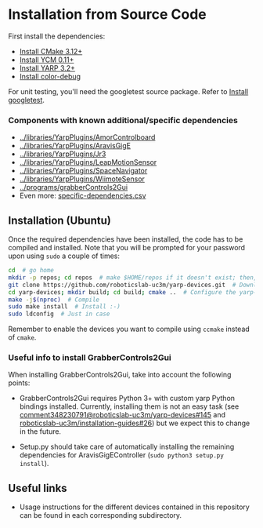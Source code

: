 # Installation from Source Code

First install the dependencies:
- [Install CMake 3.12+](https://github.com/roboticslab-uc3m/installation-guides/blob/master/install-cmake.md/)
- [Install YCM 0.11+](https://github.com/roboticslab-uc3m/installation-guides/blob/master/install-ycm.md/)
- [Install YARP 3.2+](https://github.com/roboticslab-uc3m/installation-guides/blob/master/install-yarp.md/)
- [Install color-debug](https://github.com/roboticslab-uc3m/color-debug)

For unit testing, you'll need the googletest source package. Refer to [Install googletest](https://github.com/roboticslab-uc3m/installation-guides/blob/master/install-googletest.md/).

### Components with known additional/specific dependencies

- [../libraries/YarpPlugins/AmorControlboard](../libraries/YarpPlugins/AmorControlboard#requirements)
- [../libraries/YarpPlugins/AravisGigE](../libraries/YarpPlugins/AravisGigE#requirements)
- [../libraries/YarpPlugins/Jr3](../libraries/YarpPlugins/Jr3#requirements)
- [../libraries/YarpPlugins/LeapMotionSensor](../libraries/YarpPlugins/LeapMotionSensor#requirements)
- [../libraries/YarpPlugins/SpaceNavigator](../libraries/YarpPlugins/SpaceNavigator#requirements)
- [../libraries/YarpPlugins/WiimoteSensor](../libraries/YarpPlugins/WiimoteSensor#requirements)
- [../programs/grabberControls2Gui](../programs/grabberControls2Gui#requirements)
- Even more: [specific-dependencies.csv](specific-dependencies.csv)



## Installation (Ubuntu)

Once the required dependencies have been installed, the code has to be compiled and installed. Note that you will be prompted for your password upon using `sudo` a couple of times:

```bash
cd  # go home
mkdir -p repos; cd repos  # make $HOME/repos if it doesn't exist; then, enter it
git clone https://github.com/roboticslab-uc3m/yarp-devices.git  # Download yarp-devices software from the repository
cd yarp-devices; mkdir build; cd build; cmake ..  # Configure the yarp-devices software
make -j$(nproc)  # Compile
sudo make install  # Install :-)
sudo ldconfig  # Just in case
```

Remember to enable the devices you want to compile using `ccmake` instead of `cmake`.

### Useful info to install GrabberControls2Gui

When installing GrabberControls2Gui, take into account the following points:

* GrabberControls2Gui requires Python 3+ with custom yarp Python bindings installed. Currently, installing them is not an easy task (see [comment348230791@roboticslab-uc3m/yarp-devices#145](https://github.com/roboticslab-uc3m/yarp-devices/issues/145#issuecomment-348230791) and [roboticslab-uc3m/installation-guides#26](https://github.com/roboticslab-uc3m/installation-guides/issues/26)) but we expect this to change in the future.

* Setup.py should take care of automatically installing the remaining dependencies for AravisGigEController (`sudo python3 setup.py install`).

## Useful links

* Usage instructions for the different devices contained in this repository can be found in each corresponding subdirectory.
